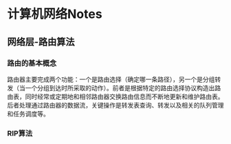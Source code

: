# 计算机网络Notes  

## 网络层-路由算法  

### 路由的基本概念  

路由器主要完成两个功能：一个是路由选择（确定哪一条路径），另一个是分组转发（当一个分组到达时所采取的动作）。前者是根据特定的路由选择协议构造出路由表，同时经常或定期地和相邻路由器交换路由信息而不断地更新和维护路由表。后者处理通过路由器的数据流，关键操作是转发表查询、转发以及相关的队列管理和任务调度等。  

### RIP算法  

